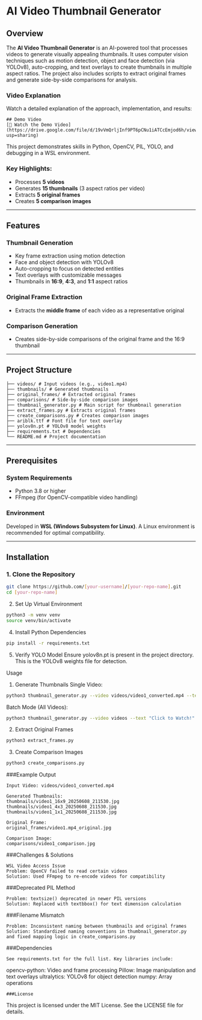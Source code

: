 # AI Video Thumbnail Generator

## Overview

The **AI Video Thumbnail Generator** is an AI-powered tool that processes videos to generate visually appealing thumbnails. It uses computer vision techniques such as motion detection, object and face detection (via YOLOv8), auto-cropping, and text overlays to create thumbnails in multiple aspect ratios. The project also includes scripts to extract original frames and generate side-by-side comparisons for analysis.

### Video Explanation
Watch a detailed explanation of the approach, implementation, and results:
```
## Demo Video
[🔗 Watch the Demo Video](https://drive.google.com/file/d/19vVmQrljInf9PT6pCNu1iATCcEmjod6h/view?usp=sharing)
```
This project demonstrates skills in Python, OpenCV, PIL, YOLO, and debugging in a WSL environment.

### Key Highlights:
- Processes **5 videos**
- Generates **15 thumbnails** (3 aspect ratios per video)
- Extracts **5 original frames**
- Creates **5 comparison images**

---

## Features

### Thumbnail Generation
- Key frame extraction using motion detection
- Face and object detection with YOLOv8
- Auto-cropping to focus on detected entities
- Text overlays with customizable messages
- Thumbnails in **16:9**, **4:3**, and **1:1** aspect ratios

###  Original Frame Extraction
- Extracts the **middle frame** of each video as a representative original

### Comparison Generation
- Creates side-by-side comparisons of the original frame and the 16:9 thumbnail

---
## Project Structure
```
├── videos/ # Input videos (e.g., video1.mp4)
├── thumbnails/ # Generated thumbnails
├── original_frames/ # Extracted original frames
├── comparisons/ # Side-by-side comparison images
├── thumbnail_generator.py # Main script for thumbnail generation
├── extract_frames.py # Extracts original frames
├── create_comparisons.py # Creates comparison images
├── ariblk.ttf # Font file for text overlay
├── yolov8n.pt # YOLOv8 model weights
├── requirements.txt # Dependencies
└── README.md # Project documentation
```
---

## Prerequisites

### System Requirements
- Python 3.8 or higher
- FFmpeg (for OpenCV-compatible video handling)

### Environment
Developed in **WSL (Windows Subsystem for Linux)**. A Linux environment is recommended for optimal compatibility.

---
## Installation

### 1. Clone the Repository
```bash
git clone https://github.com/[your-username]/[your-repo-name].git
cd [your-repo-name]
```
2. Set Up Virtual Environment
```bash
python3 -m venv venv
source venv/bin/activate
```
4. Install Python Dependencies
```bash
pip install -r requirements.txt
```
5. Verify YOLO Model
Ensure yolov8n.pt is present in the project directory. This is the YOLOv8 weights file for detection.

Usage
1. Generate Thumbnails
Single Video:

```bash
python3 thumbnail_generator.py --video videos/video1_converted.mp4 --text "Watch Now!"
```
Batch Mode (All Videos):
```bash
python3 thumbnail_generator.py --video videos --text "Click to Watch!" --batch
```
2. Extract Original Frames
```bash
python3 extract_frames.py
```
3. Create Comparison Images
```bash
python3 create_comparisons.py
```
###Example Output
```
Input Video: videos/video1_converted.mp4

Generated Thumbnails:
thumbnails/video1_16x9_20250608_211530.jpg
thumbnails/video1_4x3_20250608_211530.jpg
thumbnails/video1_1x1_20250608_211530.jpg

Original Frame:
original_frames/video1.mp4_original.jpg

Comparison Image:
comparisons/video1_comparison.jpg
```
###Challenges & Solutions
```
WSL Video Access Issue
Problem: OpenCV failed to read certain videos
Solution: Used FFmpeg to re-encode videos for compatibility
```
###Deprecated PIL Method
```
Problem: textsize() deprecated in newer PIL versions
Solution: Replaced with textbbox() for text dimension calculation
```
###Filename Mismatch
```
Problem: Inconsistent naming between thumbnails and original frames
Solution: Standardized naming conventions in thumbnail_generator.py and fixed mapping logic in create_comparisons.py
```
###Dependencies
```
See requirements.txt for the full list. Key libraries include:
```
opencv-python: Video and frame processing
Pillow: Image manipulation and text overlays
ultralytics: YOLOv8 for object detection
numpy: Array operations
```
###License
```
This project is licensed under the MIT License. See the LICENSE file for details.
```

